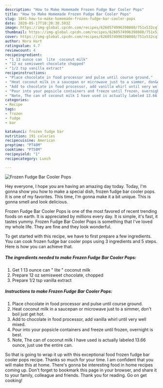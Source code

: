 ```yaml
---
description: "How to Make Homemade Frozen Fudge Bar Cooler Pops"
title: "How to Make Homemade Frozen Fudge Bar Cooler Pops"
slug: 1841-how-to-make-homemade-frozen-fudge-bar-cooler-pops
date: 2020-05-17T10:20:30.593Z
image: https://img-global.cpcdn.com/recipes/6260574996398080/751x532cq70/frozen-fudge-bar-cooler-pops-recipe-main-photo.jpg
thumbnail: https://img-global.cpcdn.com/recipes/6260574996398080/751x532cq70/frozen-fudge-bar-cooler-pops-recipe-main-photo.jpg
cover: https://img-global.cpcdn.com/recipes/6260574996398080/751x532cq70/frozen-fudge-bar-cooler-pops-recipe-main-photo.jpg
author: Nora Hart
ratingvalue: 4.7
reviewcount: 4
recipeingredient:
- "1 13 ounce can  lite  coconut milk"
- "12 oz semisweet chocolate chopped"
- "1/2 tsp vanilla extract"
recipeinstructions:
- "Place chocolate in food processor and pulse until course ground."
- "Heat coconut milk in a saucepan or microwave just to a simmer, don&#39;t boil just get hot."
- "Add to chocolate in food processor, add vanilla whirl until very well mixed."
- "Pour into your popsicle containers and freeze until frozen, overnight is best."
- "Note, The can of coconut milk I have used is actually labeled 13.66 ounce, just use the entire can."
categories:
- Recipe
tags:
- frozen
- fudge
- bar

katakunci: frozen fudge bar 
nutrition: 191 calories
recipecuisine: American
preptime: "PT40M"
cooktime: "PT58M"
recipeyield: "1"
recipecategory: Lunch

---
```



![Frozen Fudge Bar Cooler Pops](https://img-global.cpcdn.com/recipes/6260574996398080/751x532cq70/frozen-fudge-bar-cooler-pops-recipe-main-photo.jpg)

Hey everyone, I hope you are having an amazing day today. Today, I'm gonna show you how to make a special dish, frozen fudge bar cooler pops. It is one of my favorites. This time, I'm gonna make it a bit unique. This is gonna smell and look delicious.

Frozen Fudge Bar Cooler Pops is one of the most favored of recent trending foods on earth. It is appreciated by millions every day. It is simple, it's fast, it tastes yummy. Frozen Fudge Bar Cooler Pops is something that I've loved my whole life. They are fine and they look wonderful.




To get started with this recipe, we have to first prepare a few ingredients. You can cook frozen fudge bar cooler pops using 3 ingredients and 5 steps. Here is how you can achieve that.

<!--inarticleads1-->

##### The ingredients needed to make Frozen Fudge Bar Cooler Pops:

1. Get 1 13 ounce can &#34; lite &#34; coconut milk
1. Prepare 12 oz semisweet chocolate, chopped
1. Prepare 1/2 tsp vanilla extract




<!--inarticleads2-->

##### Instructions to make Frozen Fudge Bar Cooler Pops:

1. Place chocolate in food processor and pulse until course ground.
1. Heat coconut milk in a saucepan or microwave just to a simmer, don&#39;t boil just get hot.
1. Add to chocolate in food processor, add vanilla whirl until very well mixed.
1. Pour into your popsicle containers and freeze until frozen, overnight is best.
1. Note, The can of coconut milk I have used is actually labeled 13.66 ounce, just use the entire can.




So that is going to wrap it up with this exceptional food frozen fudge bar cooler pops recipe. Thanks so much for your time. I am confident that you will make this at home. There's gonna be interesting food in home recipes coming up. Don't forget to bookmark this page in your browser, and share it to your family, colleague and friends. Thank you for reading. Go on get cooking!
